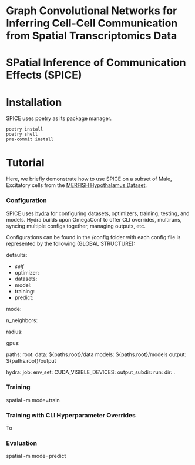 Graph Convolutional Networks for Inferring
Cell-Cell Communication from Spatial
Transcriptomics Data
========================================
SPatial Inference of Communication Effects (SPICE)
========================================
<!-- ![tests](https://github.com/prob-ml/spatial/workflows/tests/badge.svg)
[![codecov](https://codecov.io/gh/prob-ml/spatial/branch/main/graph/badge.svg?token=98AQPGC96W)](https://codecov.io/gh/prob-ml/spatial) -->

# Installation

SPICE uses poetry as its package manager.

```
poetry install
poetry shell
pre-commit install
```

# Tutorial

Here, we briefly demonstrate how to use SPICE on a subset of Male, Excitatory cells from the [MERFISH Hypothalamus Dataset](https://datadryad.org/dataset/doi:10.5061/dryad.8t8s248).

### Configuration

SPICE uses [hydra](https://hydra.cc/docs/intro/) for configuring datasets, optimizers, training, testing, and models. Hydra builds upon OmegaConf to offer
CLI overrides, multiruns, syncing multiple configs together, managing outputs, etc.

Configurations can be found in the /config folder with each config file is represented by the following (GLOBAL STRUCTURE):

defaults:
  - _self_
  - optimizer:
  - datasets:
  - model:
  - training:
  - predict:

mode:

n_neighbors:

radius:

gpus:

paths:
  root:
  data: ${paths.root}/data
  models: ${paths.root}/models
  output: ${paths.root}/output

hydra:
  job:
    env_set:
      CUDA_VISIBLE_DEVICES:
  output_subdir:
  run:
    dir: .


### Training

spatial -m mode=train

### Training with CLI Hyperparameter Overrides

To

### Evaluation

spatial -m mode=predict
